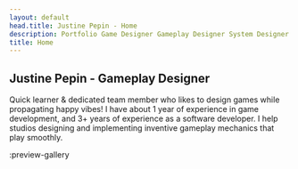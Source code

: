 ```yaml
---
layout: default
head.title: Justine Pepin - Home
description: Portfolio Game Designer Gameplay Designer System Designer.
title: Home
---
```


## Justine Pepin - Gameplay Designer

Quick learner & dedicated team member who likes to design games while propagating happy vibes! I have about 1 year of experience in game development, and 3+ years of experience as a software developer. I help studios designing and implementing inventive gameplay mechanics that play smoothly.

:preview-gallery
